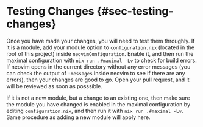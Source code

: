 # Testing Changes {#sec-testing-changes}

Once you have made your changes, you will need to test them throughly. If it is
a module, add your module option to `configuration.nix` (located in the root of
this project) inside `neovimConfiguration`. Enable it, and then run the maximal
configuration with `nix run .#maximal -Lv` to check for build errors. If neovim
opens in the current directory without any error messages (you can check the
output of `:messages` inside neovim to see if there are any errors), then your
changes are good to go. Open your pull request, and it will be reviewed as soon
as posssible.

If it is not a new module, but a change to an existing one, then make sure the
module you have changed is enabled in the maximal configuration by editing
`configuration.nix`, and then run it with `nix run .#maximal -Lv`. Same
procedure as adding a new module will apply here.
